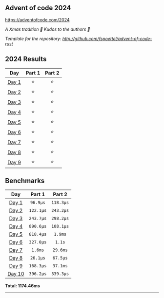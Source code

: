 ## Advent of code 2024

https://adventofcode.com/2024

_A Xmas tradition 🎅 Kudos to the authors 🎉_


_Template for the repository: http://github.com/fspoettel/advent-of-code-rust_


<!--- advent_readme_stars table --->
## 2024 Results

| Day | Part 1 | Part 2 |
| :---: | :---: | :---: |
| [Day 1](https://adventofcode.com/2024/day/1) | ⭐ | ⭐ |
| [Day 2](https://adventofcode.com/2024/day/2) | ⭐ | ⭐ |
| [Day 3](https://adventofcode.com/2024/day/3) | ⭐ | ⭐ |
| [Day 4](https://adventofcode.com/2024/day/4) | ⭐ | ⭐ |
| [Day 5](https://adventofcode.com/2024/day/5) | ⭐ | ⭐ |
| [Day 6](https://adventofcode.com/2024/day/6) | ⭐ | ⭐ |
| [Day 7](https://adventofcode.com/2024/day/7) | ⭐ | ⭐ |
| [Day 8](https://adventofcode.com/2024/day/8) | ⭐ | ⭐ |
| [Day 9](https://adventofcode.com/2024/day/9) | ⭐ | ⭐ |
<!--- advent_readme_stars table --->

<!--- benchmarking table --->
## Benchmarks

| Day | Part 1 | Part 2 |
| :---: | :---: | :---:  |
| [Day 1](./src/bin/01.rs) | `96.9µs` | `118.3µs` |
| [Day 2](./src/bin/02.rs) | `122.1µs` | `243.2µs` |
| [Day 3](./src/bin/03.rs) | `243.7µs` | `298.2µs` |
| [Day 4](./src/bin/04.rs) | `890.6µs` | `108.1µs` |
| [Day 5](./src/bin/05.rs) | `818.4µs` | `1.9ms` |
| [Day 6](./src/bin/06.rs) | `327.0µs` | `1.1s` |
| [Day 7](./src/bin/07.rs) | `1.6ms` | `29.6ms` |
| [Day 8](./src/bin/08.rs) | `26.1µs` | `67.5µs` |
| [Day 9](./src/bin/09.rs) | `168.3µs` | `37.1ms` |
| [Day 10](./src/bin/10.rs) | `396.2µs` | `339.3µs` |

**Total: 1174.46ms**
<!--- benchmarking table --->

---
